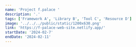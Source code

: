 ```yaml
---
name: 'Project f.palace '
description: '.'
tags: ['Framework A', 'Library B', 'Tool C', 'Resource D']
image: '../../../public/static/1200x630.png'
link: 'https://f-palace-web-site.netlify.app/'
startDate: '2024-02-7'
endDate: '2024-02-11'
---
```

